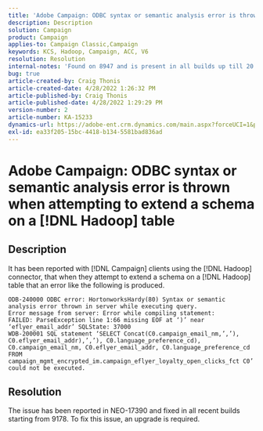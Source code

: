 ```yaml
---
title: 'Adobe Campaign: ODBC syntax or semantic analysis error is thrown when attempting to extend a schema on a [!DNL Hadoop] table'
description: Description
solution: Campaign
product: Campaign
applies-to: Campaign Classic,Campaign
keywords: KCS, Hadoop, Campaign, ACC, V6
resolution: Resolution
internal-notes: 'Found on 8947 and is present in all builds up till 20.2.  Internal Support ticket: TK178548'
bug: true
article-created-by: Craig Thonis
article-created-date: 4/28/2022 1:26:32 PM
article-published-by: Craig Thonis
article-published-date: 4/28/2022 1:29:29 PM
version-number: 2
article-number: KA-15233
dynamics-url: https://adobe-ent.crm.dynamics.com/main.aspx?forceUCI=1&pagetype=entityrecord&etn=knowledgearticle&id=63d54cd0-f6c6-ec11-a7b6-0022480a10ee
exl-id: ea33f205-15bc-4418-b134-5581bad836ad
---
```

# Adobe Campaign: ODBC syntax or semantic analysis error is thrown when attempting to extend a schema on a [!DNL Hadoop] table

## Description

It has been reported with [!DNL Campaign] clients using the [!DNL Hadoop] connector, that when they attempt to extend a schema on a [!DNL Hadoop] table that an error like the following is produced.

```
ODB-240000 ODBC error: HortonworksHardy(80) Syntax or semantic analysis error thrown in server while executing query.
Error message from server: Error while compiling statement:
FAILED: ParseException line 1:66 missing EOF at ‘)’ near ‘eflyer_email_addr’ SQLState: 37000
WDB-200001 SQL statement ‘SELECT Concat(C0.campaign_email_nm,’,’), C0.eflyer_email_addr),’,’), C0.language_preference_cd), C0.campaign_email_nm, C0.eflyer_email_addr, C0.language_preference_cd FROM campaign_mgmt_encrypted_im.campaign_eflyer_loyalty_open_clicks_fct C0’ could not be executed.
```



## Resolution


The issue has been reported in NEO-17390 and fixed in all recent builds starting from 9178. To fix this issue, an upgrade is required.
